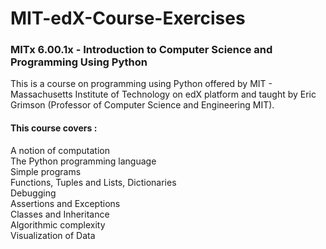 # MIT-edX-Course-Exercises
### MITx 6.00.1x - Introduction to Computer Science and Programming Using Python
This is a course on programming using Python offered by MIT - Massachusetts Institute of Technology on edX platform and taught by Eric Grimson (Professor of Computer Science and Engineering MIT).
<br />

#### This course covers :
A notion of computation <br />
The Python programming language <br />
Simple programs<br />
Functions, Tuples and Lists, Dictionaries <br />
Debugging <br />
Assertions and Exceptions<br />
Classes and Inheritance<br />
Algorithmic complexity<br />
Visualization of Data

